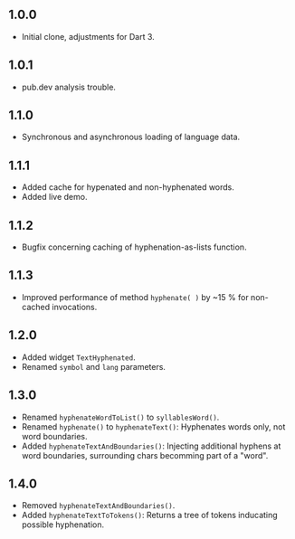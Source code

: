 ## 1.0.0

- Initial clone, adjustments for Dart 3.

## 1.0.1

- pub.dev analysis trouble.

## 1.1.0

- Synchronous and asynchronous loading of language data.

## 1.1.1

- Added cache for hypenated and non-hyphenated words.
- Added live demo.

## 1.1.2

- Bugfix concerning caching of hyphenation-as-lists function.

## 1.1.3

- Improved performance of method `hyphenate( )` by ~15 % for non-cached invocations.

## 1.2.0

- Added widget `TextHyphenated`.
- Renamed `symbol` and `lang` parameters.

## 1.3.0

- Renamed `hyphenateWordToList()` to `syllablesWord()`.
- Renamed `hyphenate()` to `hyphenateText()`: Hyphenates words only, not word boundaries.
- Added `hyphenateTextAndBoundaries()`: Injecting additional hyphens at word boundaries, surrounding chars becomming part of a "word".

## 1.4.0

- Removed `hyphenateTextAndBoundaries()`.
- Added `hyphenateTextToTokens()`: Returns a tree of tokens inducating possible hyphenation.